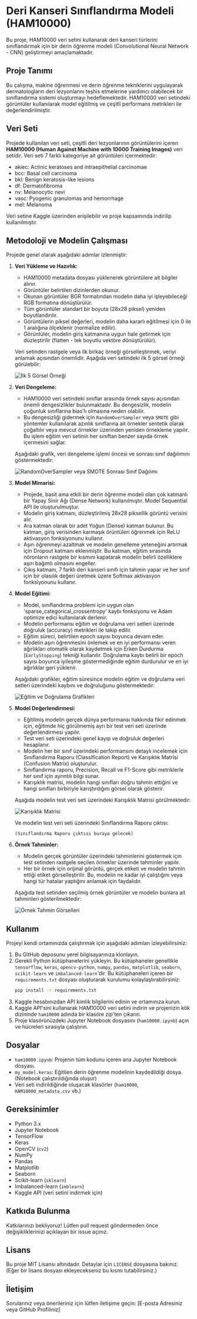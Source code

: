 # Deri Kanseri Sınıflandırma Modeli (HAM10000)

Bu proje, HAM10000 veri setini kullanarak deri kanseri türlerini sınıflandırmak için bir derin öğrenme modeli (Convolutional Neural Network - CNN) geliştirmeyi amaçlamaktadır.

## Proje Tanımı

Bu çalışma, makine öğrenmesi ve derin öğrenme tekniklerini uygulayarak dermatologların deri lezyonlarını teşhis etmelerine yardımcı olabilecek bir sınıflandırma sistemi oluşturmayı hedeflemektedir. HAM10000 veri setindeki görüntüler kullanılarak model eğitilmiş ve çeşitli performans metrikleri ile değerlendirilmiştir.

## Veri Seti

Projede kullanılan veri seti, çeşitli deri lezyonlarının görüntülerini içeren **HAM10000 (Human Against Machine with 10000 Training Images)** veri setidir. Veri seti 7 farklı kategoriye ait görüntüleri içermektedir:

- akiec: Actinic keratoses and intraepithelial carcinomae
- bcc: Basal cell carcinoma
- bkl: Benign keratosis-like lesions
- df: Dermatofibroma
- nv: Melanocytic nevi
- vasc: Pyogenic granulomas and hemorrhage
- mel: Melanoma

Veri setine Kaggle üzerinden erişilebilir ve proje kapsamında indirilip kullanılmıştır.

## Metodoloji ve Modelin Çalışması

Projede genel olarak aşağıdaki adımlar izlenmiştir:

1.  **Veri Yükleme ve Hazırlık:**
    - HAM10000 metadata dosyası yüklenerek görüntülere ait bilgiler alınır.
    - Görüntüler belirtilen dizinlerden okunur.
    - Okunan görüntüler BGR formatından modelin daha iyi işleyebileceği RGB formatına dönüştürülür.
    - Tüm görüntüler standart bir boyuta (28x28 piksel) yeniden boyutlandırılır.
    - Görüntülerin piksel değerleri, modelin daha kararlı eğitilmesi için 0 ile 1 aralığına ölçeklenir (normalize edilir).
    - Görüntüler, modelin giriş katmanına uygun hale getirmek için düzleştirilir (flatten - tek boyutlu vektöre dönüştürülür).

    Veri setinden rastgele veya ilk birkaç örneği görselleştirmek, veriyi anlamak açısından önemlidir. Aşağıda veri setindeki ilk 5 görsel örneği görülebilir:

    ![İlk 5 Görsel Örneği]()

2.  **Veri Dengeleme:**
    - HAM10000 veri setindeki sınıflar arasında örnek sayısı açısından önemli dengesizlikler bulunmaktadır. Bu dengesizlik, modelin çoğunluk sınıflarına bias'lı olmasına neden olabilir.
    - Bu dengesizliği gidermek için `RandomOverSampler` veya `SMOTE` gibi yöntemler kullanılarak azınlık sınıflarına ait örnekler sentetik olarak çoğaltılır veya mevcut örnekler üzerinden yeniden örnekleme yapılır. Bu işlem eğitim veri setinin her sınıftan benzer sayıda örnek içermesini sağlar.

    Aşağıdaki grafik, veri dengeleme işlemi öncesi ve sonrası sınıf dağılımını göstermektedir:

    ![RandomOverSampler veya SMOTE Sonrası Sınıf Dağılımı]()

3.  **Model Mimarisi:**
    - Projede, basit ama etkili bir derin öğrenme modeli olan çok katmanlı bir Yapay Sinir Ağı (Dense Network) kullanılmıştır. Model Sequential API ile oluşturulmuştur.
    - Modelin giriş katmanı, düzleştirilmiş 28x28 piksellik görüntü verisini alır.
    - Ara katman olarak bir adet Yoğun (Dense) katman bulunur. Bu katman, giriş verisinden karmaşık örüntüleri öğrenmek için ReLU aktivasyon fonksiyonunu kullanır.
    - Aşırı öğrenmeyi azaltmak ve modelin genelleme yeteneğini artırmak için Dropout katmanı eklenmiştir. Bu katman, eğitim sırasında nöronların rastgele bir kısmını kapatarak modelin belirli özelliklere aşırı bağımlı olmasını engeller.
    - Çıkış katmanı, 7 farklı deri kanseri sınıfı için tahmin yapar ve her sınıf için bir olasılık değeri üretmek üzere Softmax aktivasyon fonksiyonunu kullanır.

4.  **Model Eğitimi:**
    - Model, sınıflandırma problemi için uygun olan 'sparse_categorical_crossentropy' kaybı fonksiyonu ve Adam optimize edici kullanılarak derlenir.
    - Modelin performansı eğitim ve doğrulama veri setleri üzerinde doğruluk (accuracy) metrikleri ile takip edilir.
    - Eğitim süreci, belirtilen epoch sayısı boyunca devam eder.
    - Modelin aşırı öğrenmesini önlemek ve en iyi performansı veren ağırlıkları otomatik olarak kaydetmek için Erken Durdurma (`EarlyStopping`) tekniği kullanılır. Doğrulama kaybı belirli bir epoch sayısı boyunca iyileşme göstermediğinde eğitim durdurulur ve en iyi ağırlıklar geri yüklenir.

    Aşağıdaki grafikler, eğitim süresince modelin eğitim ve doğrulama veri setleri üzerindeki kaybını ve doğruluğunu göstermektedir:

    ![Eğitim ve Doğrulama Grafikleri]()

5.  **Model Değerlendirmesi:**
    - Eğitilmiş modelin gerçek dünya performansı hakkında fikir edinmek için, eğitimde hiç görülmemiş ayrı bir test veri seti üzerinde değerlendirmesi yapılır.
    - Test veri seti üzerindeki genel kayıp ve doğruluk değerleri hesaplanır.
    - Modelin her bir sınıf üzerindeki performansını detaylı incelemek için Sınıflandırma Raporu (Classification Report) ve Karışıklık Matrisi (Confusion Matrix) oluşturulur.
    - Sınıflandırma raporu, Precision, Recall ve F1-Score gibi metriklerle her sınıf için ayrıntılı bilgi sunar.
    - Karışıklık matrisi, modelin hangi sınıfları doğru tahmin ettiğini ve hangi sınıfları birbiriyle karıştırdığını görsel olarak gösterir.

    Aşağıda modelin test veri seti üzerindeki Karışıklık Matrisi görülmektedir:

    ![Karışıklık Matrisi]()

    Ve modelin test veri seti üzerindeki Sınıflandırma Raporu çıktısı:

    ```
    (Sınıflandırma Raporu çıktısı buraya gelecek)
    ```

6.  **Örnek Tahminler:**
    - Modelin gerçek görüntüler üzerindeki tahminlerini göstermek için test setinden rastgele seçilen örnekler üzerinde tahminler yapılır.
    - Her bir örnek için orijinal görüntü, gerçek etiketi ve modelin tahmin ettiği etiket görselleştirilir. Bu, modelin ne kadar iyi çalıştığını veya hangi tür hatalar yaptığını anlamak için faydalıdır.

    Aşağıda test setinden seçilmiş örnek görüntüler ve modelin bunlara ait tahminleri gösterilmektedir:

    ![Örnek Tahmin Görselleri]()

## Kullanım

Projeyi kendi ortamınızda çalıştırmak için aşağıdaki adımları izleyebilirsiniz:

1.  Bu GitHub deposunu yerel bilgisayarınıza klonlayın.
2.  Gerekli Python kütüphanelerini yükleyin. Bu kütüphaneler genellikle `tensorflow`, `keras`, `opencv-python`, `numpy`, `pandas`, `matplotlib`, `seaborn`, `scikit-learn` ve `imbalanced-learn`'dir. Bu kütüphaneleri içeren bir `requirements.txt` dosyası oluşturarak kurulumu kolaylaştırabilirsiniz:
    ```bash
    pip install -r requirements.txt
    ```
3.  Kaggle hesabınızdan API kimlik bilgilerini edinin ve ortamınıza kurun.
4.  Kaggle API'sini kullanarak HAM10000 veri setini indirin ve projenizin kök dizininde `ham10000` adında bir klasöre zip'ten çıkarın.
5.  Proje klasörünüzdeki Jupyter Notebook dosyasını (`ham10000.ipynb`) açın ve hücreleri sırasıyla çalıştırın.

## Dosyalar

- `ham10000.ipynb`: Projenin tüm kodunu içeren ana Jupyter Notebook dosyası.
- `my_model.keras`: Eğitilen derin öğrenme modelinin kaydedildiği dosya. (Notebook çalıştırıldığında oluşur)
- Veri seti indirildiğinde oluşacak klasörler (`ham10000`, `HAM10000_metadata.csv` vb.)

## Gereksinimler

- Python 3.x
- Jupyter Notebook
- TensorFlow
- Keras
- OpenCV (`cv2`)
- NumPy
- Pandas
- Matplotlib
- Seaborn
- Scikit-learn (`sklearn`)
- Imbalanced-learn (`imblearn`)
- Kaggle API (veri setini indirmek için)

## Katkıda Bulunma

Katkılarınızı bekliyoruz! Lütfen pull request göndermeden önce değişikliklerinizi açıklayan bir issue açınız.

## Lisans

Bu proje MIT Lisansı altındadır. Detaylar için `LICENSE` dosyasına bakınız. (Eğer bir lisans dosyası ekleyecekseniz bu kısmı tutabilirsiniz.)

## İletişim

Sorularınız veya önerileriniz için lütfen iletişime geçin: [E-posta Adresiniz veya GitHub Profiliniz]

